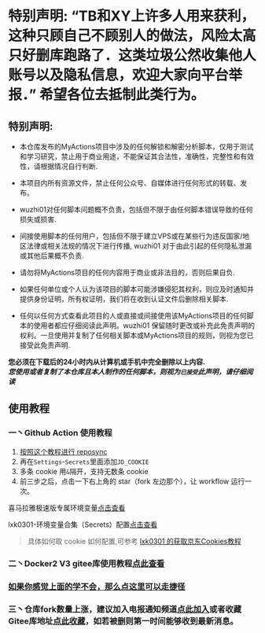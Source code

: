 # 特别声明:   “TB和XY上许多人用来获利，这种只顾自己不顾别人的做法，风险太高只好删库跑路了．这类垃圾公然收集他人账号以及隐私信息，欢迎大家向平台举报．”  希望各位去抵制此类行为。

## 特别声明: 

* 本仓库发布的MyActions项目中涉及的任何解锁和解密分析脚本，仅用于测试和学习研究，禁止用于商业用途，不能保证其合法性，准确性，完整性和有效性，请根据情况自行判断.

* 本项目内所有资源文件，禁止任何公众号、自媒体进行任何形式的转载、发布。

* wuzhi01对任何脚本问题概不负责，包括但不限于由任何脚本错误导致的任何损失或损害.

* 间接使用脚本的任何用户，包括但不限于建立VPS或在某些行为违反国家/地区法律或相关法规的情况下进行传播, wuzhi01 对于由此引起的任何隐私泄漏或其他后果概不负责.

* 请勿将MyActions项目的任何内容用于商业或非法目的，否则后果自负.

* 如果任何单位或个人认为该项目的脚本可能涉嫌侵犯其权利，则应及时通知并提供身份证明，所有权证明，我们将在收到认证文件后删除相关脚本.

* 任何以任何方式查看此项目的人或直接或间接使用该MyActions项目的任何脚本的使用者都应仔细阅读此声明。wuzhi01 保留随时更改或补充此免责声明的权利。一旦使用并复制了任何相关脚本或MyActions项目的规则，则视为您已接受此免责声明.

 **您必须在下载后的24小时内从计算机或手机中完全删除以上内容.**  </br>
 ***您使用或者复制了本仓库且本人制作的任何脚本，则视为`已接受`此声明，请仔细阅读*** 

## 使用教程

### 一丶Github Action 使用教程
1. [按照这个教程进行 reposync](backup/reposync.md)
2. 再在`Settings`-`Secrets`里面添加`JD_COOKIE`
3. 多条 cookie 用`&`隔开，支持无数条 cookie
4. 前三步之后，点击一下右上角的 star（fork 左边那个），让 workflow 运行一次。

喜马拉雅极速版专属环境变量[点击查看](backup/xmly/xmly.md)

lxk0301-环境变量合集（Secrets）配置[点击查看](secrets.md)


> 具体如何取 cookie 如何配置,可参考 [lxk0301 的获取京东Cookies教程](backup/GetJdCookie.md)

### 二丶Docker2 V3 gitee库使用教程[点此查看](backup/docker/Docker2.md)

### [如果你感觉上面的学不会，那么点这里可以走捷径](backup/docker/Docker2.1.md)

### 三丶仓库fork数量上涨，建议加入电报通知频道[点此加入](https://t.me/joinchat/Uf-EARsmoLq4Lym3)或者收藏Gitee库地址[点此收藏](https://gitee.com/shuye72/projects)，如若被删则第一时间能够收到最新消息。